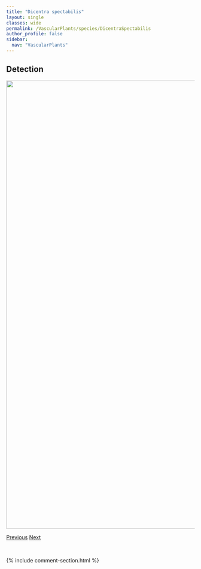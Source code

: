 ```yaml
---
title: "Dicentra spectabilis"
layout: single
classes: wide
permalink: /VascularPlants/species/DicentraSpectabilis
author_profile: false
sidebar:
  nav: "VascularPlants"
---
```


<h2>Detection</h2>

<a href="https://drive.google.com/uc?export=view&id=1fwGUJZg_bV-_V6lw6wiEoCuJrOc0mRRF">
<img src="https://drive.google.com/uc?export=view&id=1fwGUJZg_bV-_V6lw6wiEoCuJrOc0mRRF" height = "1200" width = "800">
</a>


<a href="/DevelopmentWebsite/VascularPlants/species/DescurainiaSophia" class="pagination--pager" title="Flixweed">Previous</a> <a href="/DevelopmentWebsite/VascularPlants/species/Dichanthelium" class="pagination--pager" title="Dichanthelium">Next</a>

<p>&nbsp;</p>

{% include comment-section.html %}

